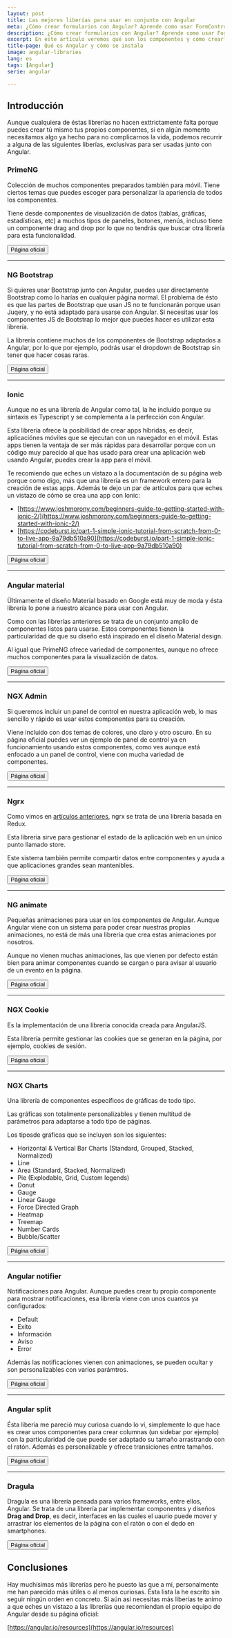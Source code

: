 ```yaml
---
layout: post
title: Las mejores liberías para usar en conjunto con Angular
meta: ¿Cómo crear formularios con Angular? Aprende como usar FormControl, FormGroup y FormBuilder en Angular
description: ¿Cómo crear formularios con Angular? Aprende como usar FormControl, FormGroup y FormBuilder en Angular
excerpt: En este artículo veremos qué son los componentes y cómo crearlos, además vamos a configurar rutas en la página para visualizar estos componentes que hemos creado.
title-page: Qué es Angular y cómo se instala
image: angular-libraries
lang: es
tags: [Angular] 
serie: angular

---
```


## Introducción

Aunque cualquiera de éstas librerías no hacen exttrictamente falta porque puedes crear tú mismo tus propios componentes, si en algún momento necesitamos algo ya hecho para no complicarnos la vida, podemos recurrir a alguna de las siguientes liberías, exclusivas para ser usadas junto con Angular.

### PrimeNG

Colección de muchos componentes preparados también para móvil. Tiene ciertos temas que puedes escoger para personalizar la apariencia de todos los componentes.

Tiene desde componentes de visualización de datos (tablas, gráficas, estadísticas, etc) a muchos tipos de paneles, botones, menús, incluso tiene un componente drag and drop por lo que no tendrás que buscar otra librería para esta funcionalidad.

<a href="https://www.primefaces.org/primeng/#/"><button class="btn">Página oficial</button></a> 

---

### NG Bootstrap

Si quieres usar Bootstrap junto con Angular, puedes usar directamente Bootstrap como lo harías en cualquier página normal. El problema de ésto es que las partes de Bootstrap que usan JS no te funcionarán porque usan Juqery, y no está adaptado para usarse con Angular. Si necesitas usar los componentes JS de Bootstrap lo mejor que puedes hacer es utilizar esta librería. 

La librería contiene muchos de los componentes de Bootstrap adaptados a Angular, por lo que por ejemplo, podrás usar el dropdown de Bootstrap sin tener que hacer cosas raras.

<a href="https://ng-bootstrap.github.io/#/home"><button class="btn">Página oficial</button></a> 

---

### Ionic

Aunque no es una librería de Angular como tal, la he incluido porque su sintaxis es Typescript y se complementa a la perfección con Angular.

Esta librería ofrece la posibilidad de crear apps híbridas, es decir, aplicaciónes móviles que se ejecutan con un navegador en el móvil. Estas apps tienen la ventaja de ser más rápidas para desarrollar porque con un código muy parecido al que has usado para crear una aplicación web usando Angular, puedes crear la app para el móvil.

Te recomiendo que eches un vistazo a la documentación de su página web porque como digo, más que una librería es un framework entero para la creación de estas apps. Además te dejo un par de artículos para que eches un vistazo de cómo se crea una app con Ionic:

- [https://www.joshmorony.com/beginners-guide-to-getting-started-with-ionic-2/](https://www.joshmorony.com/beginners-guide-to-getting-started-with-ionic-2/)
- [https://codeburst.io/part-1-simple-ionic-tutorial-from-scratch-from-0-to-live-app-9a79db510a90](https://codeburst.io/part-1-simple-ionic-tutorial-from-scratch-from-0-to-live-app-9a79db510a90)


<a href="https://ionicframework.com/"><button class="btn">Página oficial</button></a> 

---

### Angular material

Ültimamente el diseño Material basado en Google está muy de moda y ésta librería lo pone a nuestro alcance para usar con Angular.

Como con las librerías anteriores se trata de un conjunto amplio de componentes listos para usarse. Estos componentes tienen la particularidad de que su diseño está inspirado en el diseño Material design.

Al igual que PrimeNG ofrece variedad de componentes, aunque no ofrece muchos componentes para la visualización de datos.

<a href="https://material.angular.io/"><button class="btn">Página oficial</button></a> 

---

### NGX Admin

Si queremos incluir un panel de control en nuestra aplicación web, lo mas sencillo y rápido es usar estos componentes para su creación.

Viene incluido con dos temas de colores, uno claro y otro oscuro. En su página oficial puedes ver un ejemplo de panel de control ya en funcionamiento usando estos componentes, como ves aunque está enfocado a un panel de control, viene con mucha variedad de componentes.

<a href="http://akveo.com/ngx-admin/"><button class="btn">Página oficial</button></a> 

---

### Ngrx

Como vimos en [artículos anteriores](http://127.0.0.1:4000/comunicacion-componentes), ngrx se trata de una librería basada en Redux.

Esta libreria sirve para gestionar el estado de la aplicación web en un único punto llamado store.

Este sistema también permite compartir datos entre componentes y ayuda a que aplicaciones grandes sean mantenibles.

<a href="https://github.com/ngrx/platform"><button class="btn">Página oficial</button></a> 

---

### NG animate

Pequeñas animaciones para usar en los componentes de Angular. Aunque Angular viene con un sistema para poder crear nuestras propias animaciones, no está de más una librería que crea estas animaciones por nosotros.

Aunque no vienen muchas animaciones, las que vienen por defecto están bien para animar componentes cuando se cargan o para avisar al usuario de un evento en la página.


<a href="https://jiayihu.github.io/ng-animate/"><button class="btn">Página oficial</button></a> 

---

### NGX Cookie

Es la implementación de una libreria conocida creada para AngularJS. 

Esta librería permite gestionar las cookies que se generan en la página, por ejemplo, cookies de sesión.

<a href="https://github.com/salemdar/ngx-cookie"><button class="btn">Página oficial</button></a> 

---

### NGX Charts

Una librería de componentes específicos de gráficas de todo tipo.

Las gráficas son totalmente personalizables y tienen multitud de parámetros para adaptarse a todo tipo de páginas.

Los tiposde gráficas que se incluyen son los siguientes:


- Horizontal & Vertical Bar Charts (Standard, Grouped, Stacked, Normalized)
- Line
- Area (Standard, Stacked, Normalized)
- Pie (Explodable, Grid, Custom legends)
- Donut
- Gauge
- Linear Gauge
- Force Directed Graph
- Heatmap
- Treemap
- Number Cards
- Bubble/Scatter


<a href="https://swimlane.github.io/ngx-charts/"><button class="btn">Página oficial</button></a> 

---

### Angular notifier

Notificaciones para Angular. Aunque puedes crear tu propio componente para mostrar notificaciones, esa librería viene con unos cuantos ya configurados:

- Default
- Exito
- Información
- Aviso
- Error

Además las notificaciones vienen con animaciones, se pueden ocultar y son personalizables con varios parámtros.

<a href="https://github.com/dominique-mueller/angular-notifier"><button class="btn">Página oficial</button></a> 

---

### Angular split

Ésta libería me pareció muy curiosa cuando lo ví, simplemente lo que hace es crear unos componentes para crear columnas (un sidebar por ejemplo) con la particularidad de que puede ser adaptado su tamaño arrastrando con el ratón. Además es personalizable y ofrece transiciones entre tamaños.

<a href="https://bertrandg.github.io/angular-split/#/"><button class="btn">Página oficial</button></a> 

---

### Dragula

Dragula es una librería pensada para varios frameworks, entre ellos, Angular. Se trata de una librería par implementar componentes y diseños **Drag and Drop**, es decir, interfaces en las cuales el uaurio puede mover y arrastrar los elementos de la página con el ratón o con el dedo en smartphones.

<a href="https://github.com/valor-software/ng2-dragula"><button class="btn">Página oficial</button></a> 

## Conclusiones

Hay muchísimas más librerías pero he puesto las que a mí, personalmente me han parecido más útiles o al menos curiosas. Ésta lista la he escrito sin seguir ningún orden en concreto. Si aún asi necesitas más liberías te animo a que eches un vistazo a las librerías que recomiendan el propio equipo de Angular desde su página oficial:

[https://angular.io/resources](https://angular.io/resources)